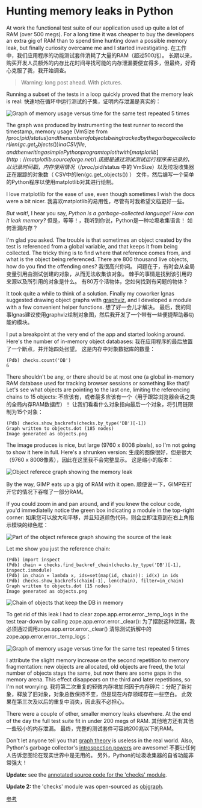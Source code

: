 # Hunting memory leaks in Python

At work the functional test suite of our application used up quite a lot of RAM (over 500 megs). For a long time it was cheaper to buy the developers an extra gig of RAM than to spend time hunting down a possible memory leak, but finally curiosity overcame me and I started investigating.  在工作中，我们应用程序的功能测试套件消耗了大量的RAM（超过500兆）。 长期以来，购买开发人员额外的内存比花时间寻找可能的内存泄漏要便宜得多，但最终，好奇心克服了我，我开始调查。

> Warning: long post ahead. With pictures.

Running a subset of the tests in a loop quickly proved that the memory leak is real:  快速地在循环中运行测试的子集，证明内存泄漏是真实的：

![Graph of memory usage versus time for the same test repeated 5 times](./images/10.png)

The graph was produced by instrumenting the test runner to record the timestamp, memory usage (VmSize from /proc/$pid/status) and the number of objects being tracked by the garbage collector (len(gc.get_objects()) in a CSV file, and then writing a simple Python program to plot it with [matplotlib](http://matplotlib.sourceforge.net/).  该图是通过测试测试运行程序来记录的，以记录时间戳，内存使用情况（/proc/$pid/status 中的 VmSize）以及垃圾收集器正在跟踪的对象数（ CSV中的len(gc.get_objects()) ） 文件，然后编写一个简单的Python程序以使用matplotlib对其进行绘制。

I love matplotlib for the ease of use, even though sometimes I wish the docs were a bit nicer.  我喜欢matplotlib的易用性，尽管有时我希望文档更好一些。

*But wait!*, I hear you say, *Python is a garbage-collected language! How can it leak memory?*  但是，等等！，我听到你说，Python是一种垃圾收集语言！ 如何泄漏内存？

I'm glad you asked. The trouble is that sometimes an object created by the test is referenced from a global variable, and that keeps it from being collected. The tricky thing is to find where that reference comes from, and what is the object being referenced. There are 800 thousand live objects, how do you find the offending ones?  我很高兴你问。 问题在于，有时会从全局变量引用由测试创建的对象，从而无法收集该对象。 棘手的事情是找到该引用的来源以及所引用的对象是什么。 有80万个活物体，您如何找到有问题的物体？

It took quite a while to think of a solution. Finally my coworker Ignas suggested drawing object graphs with [graphviz](http://www.graphviz.org/), and I developed a module with a few convenient helper functions.  想了好一会儿才解决。 最后，我的同事Ignas建议使用graphviz绘制对象图，然后我开发了一个带有一些便捷帮助器功能的模块。

I put a breakpoint at the very end of the app and started looking around. Here's the number of in-memory object databases:  我在应用程序的最后放置了一个断点，并开始四处张望。 这是内存中对象数据库的数量：

```
(Pdb) checks.count('DB')
6
```

There shouldn't be any, or there should be at most one (a global in-memory RAM database used for tracking browser sessions or something like that)! Let's see what objects are pointing to the last one, limiting the referencing chains to 15 objects:  不应该有，或者最多应该有一个（用于跟踪浏览器会话之类的全局内存RAM数据库）！ 让我们看看什么对象指向最后一个对象，将引用链限制为15个对象：

```
(Pdb) checks.show_backrefs(checks.by_type('DB')[-1])
Graph written to objects.dot (185 nodes)
Image generated as objects.png
```

The image produces is nice, but large (9760 x 8008 pixels), so I'm not going to show it here in full. Here's a shrunken version:  生成的图像很好，但是很大（9760 x 8008像素），因此在这里我不会完整显示。 这是缩小的版本：

![Object referece graph showing the memory leak](./images/11.png)

By the way, GIMP eats up a gig of RAM with it open.  顺便说一下，GIMP在打开它的情况下吞噬了一部分RAM。

If you could zoom in and pan around, and if you knew the colour code, you'd immediatelly notice the green box indicating a module in the top-right corner:  如果您可以放大和平移，并且知道颜色代码，则会立即注意到在右上角指示模块的绿色框：

![Part of the object referece graph showing the source of the leak](./images/12.png)

Let me show you just the reference chain:

```
(Pdb) import inspect
(Pdb) chain = checks.find_backref_chain(checks.by_type('DB')[-1], inspect.ismodule)
(Pdb) in_chain = lambda x, ids=set(map(id, chain)): id(x) in ids
(Pdb) checks.show_backrefs(chain[-1], len(chain), filter=in_chain)
Graph written to objects.dot (15 nodes)
Image generated as objects.png
```

![Chain of objects that keep the DB in memory](./images/13.png)

To get rid of this leak I had to clear zope.app.error.error._temp_logs in the test tear-down by calling zope.app.error.error._clear():  为了摆脱这种泄漏，我必须通过调用zope.app.error.error._clear() 清除测试拆解中的 zope.app.error.error._temp_logs：

![Graph of memory usage versus time for the same test repeated 5 times](./images/14.png)

I attribute the slight memory increase on the second repetition to memory fragmentation: new objects are allocated, old objects are freed, the total number of objects stays the same, but now there are some gaps in the memory arena. This effect disappears on the third and later repetitions, so I'm not worrying.  我将第二次重复的轻微内存增加归因于内存碎片：分配了新对象，释放了旧对象，对象总数保持不变，但是现在内存领域存在一些空白。 此效果在第三次及以后的重复中消失，因此我不必担心。

There were a couple of other, smaller memory leaks elsewhere. At the end of the day the full test suite fit in under 200 megs of RAM.  其他地方还有其他一些较小的内存泄漏。 最终，完整的测试套件可容纳200兆以下的RAM。

Don't let anyone tell you that [graph theory](http://en.wikipedia.org/wiki/Breadth-first_search) is useless in the real world. Also, Python's garbage collector's [introspection powers](http://python.org/doc/current/lib/module-gc.html) are awesome!  不要让任何人告诉您图论在现实世界中是无用的。 另外，Python的垃圾收集器的自省功能非常强大！

**Update:** see the [annotated source code for the 'checks' module](https://mg.pov.lt/blog/python-object-graphs.html).

**Update 2:** the 'checks' module was open-sourced as [objgraph](https://mg.pov.lt/objgraph/).

[参考](https://mg.pov.lt/blog/hunting-python-memleaks.html)
